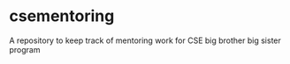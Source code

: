 csementoring
============

A repository to keep track of mentoring work for CSE big brother big sister program
